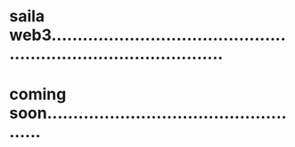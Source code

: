 # saila web3......................................................................................
# coming soon....................................................
